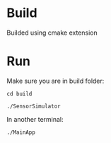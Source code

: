 # Build
Builded using cmake extension

# Run 
Make sure you are in build folder:
```
cd build
```

```
./SensorSimulator
```

In another terminal: 

```
./MainApp
```

